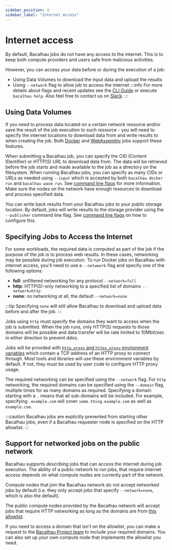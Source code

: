 ```yaml
---
sidebar_position: 4
sidebar_label: "Internet Access"
---
```


# Internet access

By default, Bacalhau jobs do not have any access to the internet. This is to keep both compute providers and users safe from malicious activities.

However, you can access your data before or during the execution of a job:
- Using Data Volumes to download the input data and upload the results
- Using `--network` flag to allow job to access the internet 
:::info
For more details about flags and recent updates see the [CLI Guide](../../dev/cli-reference/all-flags.md) or execute `bacalhau help`. Also feel free to contact us on [Slack](https://bacalhauproject.slack.com).
:::

## Using Data Volumes

If you need to process data located on a certain network resource and/or save the result of the job execution to such resource - you will need to specify the internet locations to download data from and write results to when creating the job. Both [Docker](../../getting-started/docker-workload-onboarding.md) and [WebAssembly](../../getting-started/wasm-workload-onboarding.md) jobs support these features.

When submitting a Bacalhau job, you can specify the CID (Content IDentifier) or HTTP(S) URL to download data from. The data will be retrieved before the job starts and made available to the job as a directory on the filesystem. When running Bacalhau jobs, you can specify as many CIDs or URLs as needed using `--input` which is accepted by both `bacalhau docker run` and `bacalhau wasm run`. See [command line flags](../../dev/cli-reference/all-flags.md) for more information. Make sure the nodes on the network have enough resources to download and process specified data.

You can write back results from your Bacalhau jobs to your public storage location. By default, jobs will write results to the storage provider using the `--publisher` command line flag. See [command line flags](../../dev/cli-reference/all-flags.md) on how to configure this.


## Specifying Jobs to Access the Internet

For some workloads, the required data is computed as part of the job if the purpose of the job is to process web results. In these cases, networking may be possible during job execution. To run Docker jobs on Bacalhau with internet access, you'll need to use a `--netwwork` flag and specify one of the following options:

* **full**: unfiltered networking for any protocol `--network=full`
* **http**: HTTP(S)-only networking to a specified list of domains `--network=http`
* **none**: no networking at all, the default `--network=none`

:::tip
Specifying `none` will still allow Bacalhau to download and upload data before and after the job.
:::

Jobs using `http` must specify the domains they want to access when the job is submitted. When the job runs, only HTTP(S) requests to those domains will be possible and data transfer will be rate limited to 10Mbit/sec in either direction to prevent ddos.

Jobs will be provided with [`http_proxy` and `https_proxy` environment variables](https://about.gitlab.com/blog/2021/01/27/we-need-to-talk-no-proxy/) which contain a TCP address of an HTTP proxy to connect through. Most tools and libraries will use these environment variables by default. If not, they must be used by user code to configure HTTP proxy usage.

The required networking can be specified using the `--network` flag. For `http` networking, the required domains can be specified using the `--domain` flag, multiple times for as many domains as required. Specifying a domain starting with a `.` means that all sub-domains will be included. For example, specifying `.example.com` will cover `some.thing.example.com` as well as `example.com`.

:::caution
Bacalhau jobs are explicitly prevented from starting other Bacalhau jobs, even if a Bacalhau requester node is specified on the HTTP allowlist.
:::

## Support for networked jobs on the public network

Bacalhau supports *describing* jobs that can access the internet during job execution. The ability of a public network to run jobs, that require internet access depends on what compute nodes are currently part of the network.

Compute nodes that join the Bacalhau network do not accept networked jobs by default (i.e. they only accept jobs that specify `--network=none`, which is also the default).

The public compute nodes provided by the Bacalhau network will accept jobs that require HTTP networking as long as the domains are from [this allowlist](https://github.com/bacalhau-project/bacalhau/blob/main/ops/terraform/remote_files/scripts/http-domain-allowlist.txt).

If you need to access a domain that isn't on the allowlist, you can make a request to the [Bacalhau Project team](https://github.com/bacalhau-project/bacalhau/discussions) to include your required domains. You can also set up your own compute node that implements the allowlist you need.
